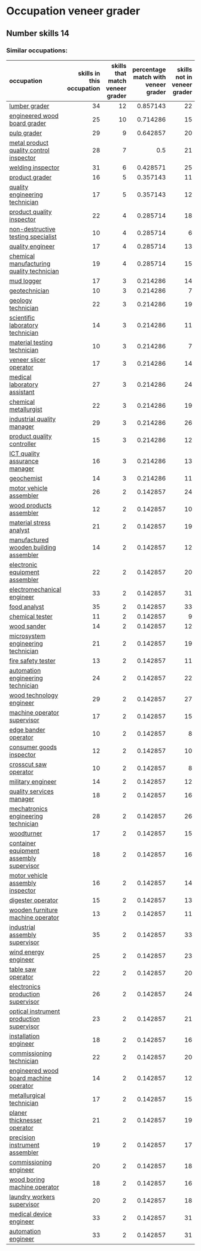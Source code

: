 # Occupation veneer grader
## Number skills 14
### Similar occupations:
| occupation                                                                                |   skills in this occupation |   skills that match veneer grader |   percentage match with veneer grader |   skills not in veneer grader |
|:------------------------------------------------------------------------------------------|----------------------------:|----------------------------------:|--------------------------------------:|------------------------------:|
| [lumber grader](lumber_grader.md)                                                         |                          34 |                                12 |                              0.857143 |                            22 |
| [engineered wood board grader](engineered_wood_board_grader.md)                           |                          25 |                                10 |                              0.714286 |                            15 |
| [pulp grader](pulp_grader.md)                                                             |                          29 |                                 9 |                              0.642857 |                            20 |
| [metal product quality control inspector](metal_product_quality_control_inspector.md)     |                          28 |                                 7 |                              0.5      |                            21 |
| [welding inspector](welding_inspector.md)                                                 |                          31 |                                 6 |                              0.428571 |                            25 |
| [product grader](product_grader.md)                                                       |                          16 |                                 5 |                              0.357143 |                            11 |
| [quality engineering technician](quality_engineering_technician.md)                       |                          17 |                                 5 |                              0.357143 |                            12 |
| [product quality inspector](product_quality_inspector.md)                                 |                          22 |                                 4 |                              0.285714 |                            18 |
| [non-destructive testing specialist](non-destructive_testing_specialist.md)               |                          10 |                                 4 |                              0.285714 |                             6 |
| [quality engineer](quality_engineer.md)                                                   |                          17 |                                 4 |                              0.285714 |                            13 |
| [chemical manufacturing quality technician](chemical_manufacturing_quality_technician.md) |                          19 |                                 4 |                              0.285714 |                            15 |
| [mud logger](mud_logger.md)                                                               |                          17 |                                 3 |                              0.214286 |                            14 |
| [geotechnician](geotechnician.md)                                                         |                          10 |                                 3 |                              0.214286 |                             7 |
| [geology technician](geology_technician.md)                                               |                          22 |                                 3 |                              0.214286 |                            19 |
| [scientific laboratory technician](scientific_laboratory_technician.md)                   |                          14 |                                 3 |                              0.214286 |                            11 |
| [material testing technician](material_testing_technician.md)                             |                          10 |                                 3 |                              0.214286 |                             7 |
| [veneer slicer operator](veneer_slicer_operator.md)                                       |                          17 |                                 3 |                              0.214286 |                            14 |
| [medical laboratory assistant](medical_laboratory_assistant.md)                           |                          27 |                                 3 |                              0.214286 |                            24 |
| [chemical metallurgist](chemical_metallurgist.md)                                         |                          22 |                                 3 |                              0.214286 |                            19 |
| [industrial quality manager](industrial_quality_manager.md)                               |                          29 |                                 3 |                              0.214286 |                            26 |
| [product quality controller](product_quality_controller.md)                               |                          15 |                                 3 |                              0.214286 |                            12 |
| [ICT quality assurance manager](ICT_quality_assurance_manager.md)                         |                          16 |                                 3 |                              0.214286 |                            13 |
| [geochemist](geochemist.md)                                                               |                          14 |                                 3 |                              0.214286 |                            11 |
| [motor vehicle assembler](motor_vehicle_assembler.md)                                     |                          26 |                                 2 |                              0.142857 |                            24 |
| [wood products assembler](wood_products_assembler.md)                                     |                          12 |                                 2 |                              0.142857 |                            10 |
| [material stress analyst](material_stress_analyst.md)                                     |                          21 |                                 2 |                              0.142857 |                            19 |
| [manufactured wooden building assembler](manufactured_wooden_building_assembler.md)       |                          14 |                                 2 |                              0.142857 |                            12 |
| [electronic equipment assembler](electronic_equipment_assembler.md)                       |                          22 |                                 2 |                              0.142857 |                            20 |
| [electromechanical engineer](electromechanical_engineer.md)                               |                          33 |                                 2 |                              0.142857 |                            31 |
| [food analyst](food_analyst.md)                                                           |                          35 |                                 2 |                              0.142857 |                            33 |
| [chemical tester](chemical_tester.md)                                                     |                          11 |                                 2 |                              0.142857 |                             9 |
| [wood sander](wood_sander.md)                                                             |                          14 |                                 2 |                              0.142857 |                            12 |
| [microsystem engineering technician](microsystem_engineering_technician.md)               |                          21 |                                 2 |                              0.142857 |                            19 |
| [fire safety tester](fire_safety_tester.md)                                               |                          13 |                                 2 |                              0.142857 |                            11 |
| [automation engineering technician](automation_engineering_technician.md)                 |                          24 |                                 2 |                              0.142857 |                            22 |
| [wood technology engineer](wood_technology_engineer.md)                                   |                          29 |                                 2 |                              0.142857 |                            27 |
| [machine operator supervisor](machine_operator_supervisor.md)                             |                          17 |                                 2 |                              0.142857 |                            15 |
| [edge bander operator](edge_bander_operator.md)                                           |                          10 |                                 2 |                              0.142857 |                             8 |
| [consumer goods inspector](consumer_goods_inspector.md)                                   |                          12 |                                 2 |                              0.142857 |                            10 |
| [crosscut saw operator](crosscut_saw_operator.md)                                         |                          10 |                                 2 |                              0.142857 |                             8 |
| [military engineer](military_engineer.md)                                                 |                          14 |                                 2 |                              0.142857 |                            12 |
| [quality services manager](quality_services_manager.md)                                   |                          18 |                                 2 |                              0.142857 |                            16 |
| [mechatronics engineering technician](mechatronics_engineering_technician.md)             |                          28 |                                 2 |                              0.142857 |                            26 |
| [woodturner](woodturner.md)                                                               |                          17 |                                 2 |                              0.142857 |                            15 |
| [container equipment assembly supervisor](container_equipment_assembly_supervisor.md)     |                          18 |                                 2 |                              0.142857 |                            16 |
| [motor vehicle assembly inspector](motor_vehicle_assembly_inspector.md)                   |                          16 |                                 2 |                              0.142857 |                            14 |
| [digester operator](digester_operator.md)                                                 |                          15 |                                 2 |                              0.142857 |                            13 |
| [wooden furniture machine operator](wooden_furniture_machine_operator.md)                 |                          13 |                                 2 |                              0.142857 |                            11 |
| [industrial assembly supervisor](industrial_assembly_supervisor.md)                       |                          35 |                                 2 |                              0.142857 |                            33 |
| [wind energy engineer](wind_energy_engineer.md)                                           |                          25 |                                 2 |                              0.142857 |                            23 |
| [table saw operator](table_saw_operator.md)                                               |                          22 |                                 2 |                              0.142857 |                            20 |
| [electronics production supervisor](electronics_production_supervisor.md)                 |                          26 |                                 2 |                              0.142857 |                            24 |
| [optical instrument production supervisor](optical_instrument_production_supervisor.md)   |                          23 |                                 2 |                              0.142857 |                            21 |
| [installation engineer](installation_engineer.md)                                         |                          18 |                                 2 |                              0.142857 |                            16 |
| [commissioning technician](commissioning_technician.md)                                   |                          22 |                                 2 |                              0.142857 |                            20 |
| [engineered wood board machine operator](engineered_wood_board_machine_operator.md)       |                          14 |                                 2 |                              0.142857 |                            12 |
| [metallurgical technician](metallurgical_technician.md)                                   |                          17 |                                 2 |                              0.142857 |                            15 |
| [planer thicknesser operator](planer_thicknesser_operator.md)                             |                          21 |                                 2 |                              0.142857 |                            19 |
| [precision instrument assembler](precision_instrument_assembler.md)                       |                          19 |                                 2 |                              0.142857 |                            17 |
| [commissioning engineer](commissioning_engineer.md)                                       |                          20 |                                 2 |                              0.142857 |                            18 |
| [wood boring machine operator](wood_boring_machine_operator.md)                           |                          18 |                                 2 |                              0.142857 |                            16 |
| [laundry workers supervisor](laundry_workers_supervisor.md)                               |                          20 |                                 2 |                              0.142857 |                            18 |
| [medical device engineer](medical_device_engineer.md)                                     |                          33 |                                 2 |                              0.142857 |                            31 |
| [automation engineer](automation_engineer.md)                                             |                          33 |                                 2 |                              0.142857 |                            31 |
